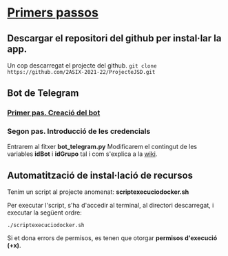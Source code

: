 # [Primers passos](https://2asix-2021-22.github.io/ProjecteJSD/)
## Descargar el repositori del github per instal·lar la app.

Un cop descarregat el projecte del github.
`git clone https://github.com/2ASIX-2021-22/ProjecteJSD.git`

## Bot de Telegram
### [Primer pas. Creació del bot](https://github.com/2ASIX-2021-22/ProjecteJSD/wiki/7.-Bot-de-Telegram)
### Segon pas. Introducció de les credencials
Entrarem al fitxer **bot_telegram.py**
Modificarem el contingut de les variables **idBot** i **idGrupo** tal i com s'explica a la [wiki](https://github.com/2ASIX-2021-22/ProjecteJSD/wiki/7.-Bot-de-Telegram#enviem-missatges-a-telegram-mitjan%C3%A7ant-python).

## Automatització de instal·lació de recursos

Tenim un script al projecte anomenat: **scriptexecuciodocker.sh**

Per executar l'script, s'ha d'accedir al terminal, al directori descarregat, i executar la següent ordre:

`./scriptexecuciodocker.sh`

Si et dona errors de permisos, es tenen que otorgar **permisos d'execució (+x)**.
